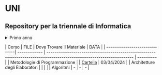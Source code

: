# UNI
## Repository per la triennale di Informatica 

<details>
  <summary>Primo anno </summary>
  
</details>

  | Corso                          | FILE          | Dove Trovare il Materiale                                                                                                  | DATA       |
    | -------------------------------| ------------- | -------------------------------------------------------------------------------------------------------------------------- | ---------- |
    | Metodologie di Programmazione  |               |  [Cartella](https://github.com/ajhxia/UNI/tree/main/Esercizi%20-%20Metodologie%20di%20Programmazione)                      | 03/04/2024 |
    | Architetture degli Elaboratori |               |                                                                                                                            |            |
    | Algoritmi                      |     -         |            -                                                                                                               |   -        |                                                                    

